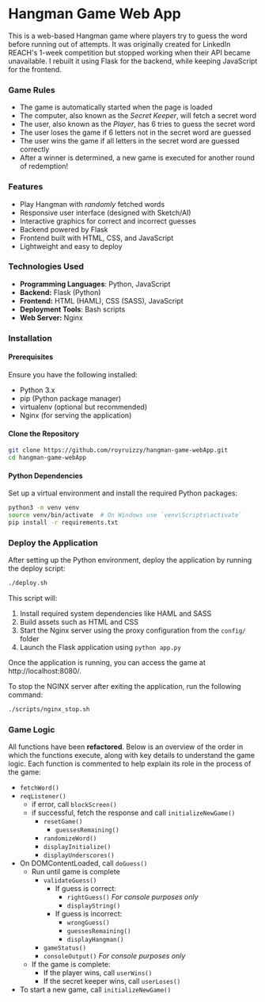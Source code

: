 # Hangman Game Web App
This is a web-based Hangman game where players try to guess the word before running out of attempts. It was originally created for LinkedIn REACH's 1-week competition but stopped working when their API became unavailable. I rebuilt it using Flask for the backend, while keeping JavaScript for the frontend.

### Game Rules
- The game is automatically started when the page is loaded
- The computer, also known as the *Secret Keeper*, will fetch a secret word
- The user, also known as the *Player*, has 6 tries to guess the secret word
- The user loses the game if 6 letters not in the secret word are guessed
- The user wins the game if all letters in the secret word are guessed correctly
- After a winner is determined, a new game is executed for another round of redemption!

### Features
- Play Hangman with *randomly* fetched words
- Responsive user interface (designed with Sketch/AI)
- Interactive graphics for correct and incorrect guesses
- Backend powered by Flask
- Frontend built with HTML, CSS, and JavaScript
- Lightweight and easy to deploy
  
### Technologies Used
- **Programming Languages**: Python, JavaScript
- **Backend:** Flask (Python)
- **Frontend:** HTML (HAML), CSS (SASS), JavaScript
- **Deployment Tools**: Bash scripts
- **Web Server:** Nginx

### Installation
#### Prerequisites
Ensure you have the following installed:
- Python 3.x
- pip (Python package manager)
- virtualenv (optional but recommended)
- Nginx (for serving the application)

#### Clone the Repository
```bash
git clone https://github.com/royruizzy/hangman-game-webApp.git
cd hangman-game-webApp
```

#### Python Dependencies
Set up a virtual environment and install the required Python packages:
```bash
python3 -m venv venv
source venv/bin/activate  # On Windows use `venv\Scripts\activate`
pip install -r requirements.txt
```

### Deploy the Application
After setting up the Python environment, deploy the application by running the deploy script:
```bash
./deploy.sh
```
This script will:

1. Install required system dependencies like HAML and SASS
2. Build assets such as HTML and CSS
3. Start the Nginx server using the proxy configuration from the `config/` folder
4. Launch the Flask application using `python app.py`

Once the application is running, you can access the game at http://localhost:8080/.

To stop the NGINX server after exiting the application, run the following command:
```bash
./scripts/nginx_stop.sh
```

### Game Logic

All functions have been **refactored**. Below is an overview of the order in which the functions execute, along with key details to understand the game logic. Each function is commented to help explain its role in the process of the game:

- `fetchWord()`
- `reqListener()`
  - if error, call `blockScreen()`
  - if successful, fetch the response and call `initializeNewGame()`
    - `resetGame()`
      - `guessesRemaining()`
    - `randomizeWord()`
    - `displayInitialize()`
    - `displayUnderscores()`
- On DOMContentLoaded, call `doGuess()`
  - Run until game is complete
    - `validateGuess()`
      - If guess is correct:
        - `rightGuess()` *For console purposes only*
        - `displayString()`
      - If guess is incorrect:
        - `wrongGuess()`
        - `guessesRemaining()`
        - `displayHangman()`
    - `gameStatus()`
    - `consoleOutput()` *For console purposes only*
  - If the game is complete:
    - If the player wins, call `userWins()`
    - If the secret keeper wins, call `userLoses()`
- To start a new game, call `initializeNewGame()`
